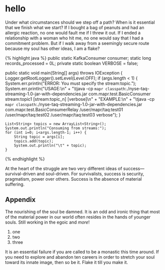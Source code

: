 hello
=====

Under what circumstances should we step off a path? When is it essential that we finish what we start? If I bought a bag of peanuts and had an allergic reaction, no one would fault me if I threw it out. If I ended a relationship with a woman who hit me, no one would say that I had a commitment problem. But if I walk away from a seemingly secure route because my soul has other ideas, I am a flake?  


{% highlight java %}
public static KafkaConsumer consumer;
static long records_processed = 0L;
private static boolean VERBOSE = false;

public static void main(String[] args) throws IOException {
    Logger.getRootLogger().setLevel(Level.OFF);
    if (args.length < 1) {
        System.err.println("ERROR: You must specify the stream:topic.");
        System.err.println("USAGE:\n" +
                "\tjava -cp `mapr classpath`:./nyse-taq-streaming-1.0-jar-with-dependencies.jar com.mapr.test.BasicConsumer stream:topic1 [stream:topic_n] [verbose]\n" +
                "EXAMPLE:\n" +
                "\tjava -cp `mapr classpath`:./nyse-taq-streaming-1.0-jar-with-dependencies.jar com.mapr.test.BasicConsumerRelay /user/mapr/taq:test01 /user/mapr/taq:test02 /user/mapr/taq:test03 verbose");
    }

    List<String> topics = new ArrayList<String>();
    System.out.println("Consuming from streams:");
    for (int i=0; i<args.length-1; i++) {
        String topic = args[i];
        topics.add(topic);
        System.out.println("\t" + topic);
    }
{% endhighlight %}


At the heart of the struggle are two very different ideas of success—survival-driven and soul-driven. For survivalists, success is security, pragmatism, power over others. Success is the absence of material suffering.

Appendix
--------

The nourishing of the soul be damned. It is an odd and ironic thing that most of the material power in our world often resides in the hands of younger souls. Still working in the egoic and *more*!

1. one
2. two
3. three


It is an essential failure if you are called to be a monastic this time around. If you need to explore and abandon ten careers in order to stretch your soul toward its innate image, then so be it. Flake it till you make it.
